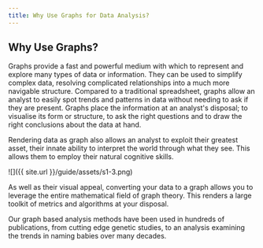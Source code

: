 ```yaml
---
title: Why Use Graphs for Data Analysis?
---
```


## Why Use Graphs?
Graphs provide a fast and powerful medium with which to represent and explore many types of data or information. They can be used to simplify complex data, resolving complicated relationships into a much more navigable structure. Compared to a traditional spreadsheet, graphs allow an analyst to easily spot trends and patterns in data without needing to ask if they are present. Graphs place the information at an analyst's disposal; to visualise its form or structure, to ask the right questions and to draw the right conclusions about the data at hand.

Rendering data as graph also allows an analyst to exploit their greatest asset, their innate ability to interpret the world through what they see. This allows them to employ their natural cognitive skills.

![]({{ site.url }}/guide/assets/s1-3.png)

As well as their visual appeal, converting your data to a graph allows you to leverage the entire mathematical field of graph theory. This renders a large toolkit of metrics and algorithms at your disposal.

Our graph based analysis methods have been used in hundreds of publications, from cutting edge genetic studies, to an analysis examining the trends in naming babies over many decades.
